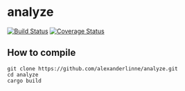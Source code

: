 # analyze

[![Build Status](https://travis-ci.org/alexanderlinne/analyze.svg?branch=master)](https://travis-ci.org/alexanderlinne/analyze)
[![Coverage Status](https://coveralls.io/repos/github/alexanderlinne/analyze/badge.svg?branch=master)](https://coveralls.io/github/alexanderlinne/analyze?branch=master)

## How to compile

```shell
git clone https://github.com/alexanderlinne/analyze.git
cd analyze
cargo build
```
